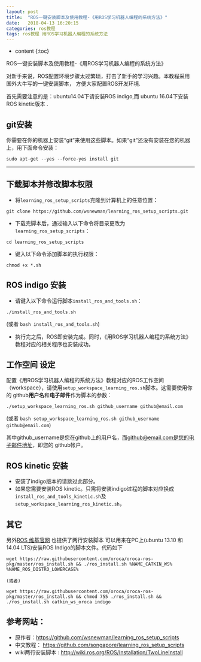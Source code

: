 ```yaml
---
layout: post
title:  "ROS一键安装脚本及使用教程-《用ROS学习机器人编程的系统方法》"
date:   2018-04-13 16:20:15
categories: ros教程
tags: ros教程 用ROS学习机器人编程的系统方法
---
```


* content
{:toc}

ROS一键安装脚本及使用教程-《用ROS学习机器人编程的系统方法》
<!--more-->

对新手来说，ROS配置环境步骤太过繁琐，打击了新手的学习兴趣。本教程采用国外大牛写的一键安装脚本，
方便大家配置ROS开发环境.

首先需要注意的是：ubuntu14.04下请安装ROS indigo,而 ubuntu 16.04下安装ROS kinetic版本 .

## git安装

你需要在你的机器上安装“git”来使用这些脚本。如果“git”还没有安装在您的机器上，用下面命令安装：

`sudo apt-get --yes --force-yes install git`

---

## 下载脚本并修改脚本权限
- 将`learning_ros_setup_scripts`克隆到计算机上的任意位置：

`git clone https://github.com/wsnewman/learning_ros_setup_scripts.git`

- 下载完脚本后，通过输入以下命令将目录更改为`learning_ros_setup_scripts`：

`cd learning_ros_setup_scripts`

- 键入以下命令添加脚本的执行权限：

`chmod +x *.sh`

## ROS indigo 安装

- 请键入以下命令运行脚本`install_ros_and_tools.sh`：

`./install_ros_and_tools.sh`

(或者 `bash install_ros_and_tools.sh`)

- 执行完之后，ROS即安装完成。同时，《用ROS学习机器人编程的系统方法》教程对应的相关程序也安装成功。

## 工作空间 设定

配置《用ROS学习机器人编程的系统方法》教程对应的ROS工作空间（workspace），请使用`setup_workspace_learning_ros.sh`脚本。这需要使用你的
github**用户名**和**电子邮件**作为脚本的参数：

`./setup_workspace_learning_ros.sh github_username github@email.com`

(或者 `bash setup_workspace_learning_ros.sh github_username github@email.com`)

其中github_username是您在github上的用户名，而github@email.com是您的电子邮件地址，即您的
github帐户。

## ROS kinetic 安装
- 安装了indigo版本的请跳过此部分。
- 如果您需要安装ROS kinetic。只需将安装indigo过程的脚本对应换成 `install_ros_and_tools_kinetic.sh`及 `setup_workspace_learning_ros_kinetic.sh`，

## 其它

另外[ROS 维基官网](http://wiki.ros.org/ROS/Installation/TwoLineInstall)   也提供了两行安装脚本 可以用来在PC上(ubuntu 13.10 和14.04 LTS)安装ROS Indigo的脚本文件。代码如下


```
wget https://raw.githubusercontent.com/oroca/oroca-ros-pkg/master/ros_install.sh && ./ros_install.sh %NAME_CATKIN_WS% %NAME_ROS_DISTRO_LOWERCASE%

(或者)

wget https://raw.githubusercontent.com/oroca/oroca-ros-pkg/master/ros_install.sh && chmod 755 ./ros_install.sh && ./ros_install.sh catkin_ws_oroca indigo
```
## 参考网站：
- 原作者：https://github.com/wsnewman/learning_ros_setup_scripts
- 中文教程： https://github.com/songapore/learning_ros_setup_scripts
- wiki两行安装脚本 : http://wiki.ros.org/ROS/Installation/TwoLineInstall
